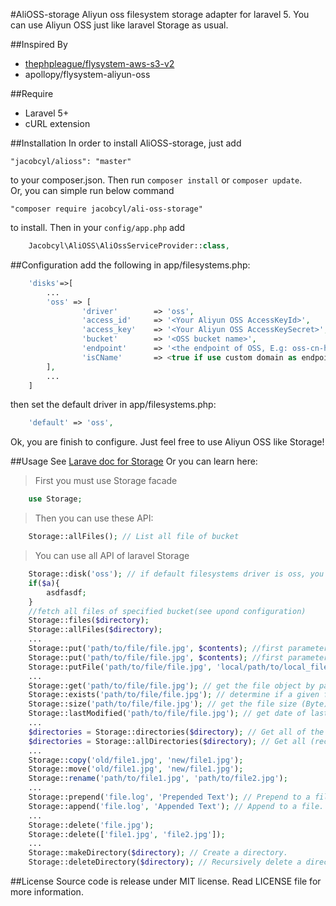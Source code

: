 #AliOSS-storage
Aliyun oss filesystem storage adapter for laravel 5. You can use Aliyun OSS just like laravel Storage as usual.

##Inspired By
- [thephpleague/flysystem-aws-s3-v2](https://github.com/thephpleague/flysystem-aws-s3-v2)
- apollopy/flysystem-aliyun-oss 

##Require
- Laravel 5+
- cURL extension

##Installation
In order to install AliOSS-storage, just add

    "jacobcyl/alioss": "master"

to your composer.json. Then run `composer install` or `composer update`.  
Or, you can simple run below command

    "composer require jacobcyl/ali-oss-storage"
    
to install.
Then in your `config/app.php` add
```php
    Jacobcyl\AliOSS\AliOssServiceProvider::class,
```
##Configuration
add the following in app/filesystems.php:
```php
    'disks'=>[
        ...
        'oss' => [
                'driver'        => 'oss',
                'access_id'     => '<Your Aliyun OSS AccessKeyId>',
                'access_key'    => '<Your Aliyun OSS AccessKeySecret>',
                'bucket'        => '<OSS bucket name>',
                'endpoint'      => '<the endpoint of OSS, E.g: oss-cn-hangzhou.aliyuncs.com> OR your custom domain, E.g:img.abc.com',
                'isCName'       => <true if use custom domain as endpoint or false>
        ],
        ...
    ]
```
then set the default driver in app/filesystems.php:
```php
    'default' => 'oss',
```
Ok, you are finish to configure. Just feel free to use Aliyun OSS like Storage!

##Usage
See [Larave doc for Storage](https://laravel.com/docs/5.2/filesystem#custom-filesystems)
Or you can learn here:

> First you must use Storage facade
```php
    use Storage;
```    
> Then you can use these API:
```php
    Storage::allFiles(); // List all file of bucket
```
> You can use all API of laravel Storage
```php
    Storage::disk('oss'); // if default filesystems driver is oss, you can skip this step
    if($a){
        asdfasdf;
    }
    //fetch all files of specified bucket(see upond configuration)
    Storage::files($directory);
    Storage::allFiles($directory);
    ...
    Storage::put('path/to/file/file.jpg', $contents); //first parameter is the target file path, second paramter is file content
    Storage::put('path/to/file/file.jpg', $contents); //first parameter is the target file path, second paramter is file content
    Storage::putFile('path/to/file/file.jpg', 'local/path/to/local_file.jpg'); // upload file from local path
    ...
    Storage::get('path/to/file/file.jpg'); // get the file object by path
    Storage::exists('path/to/file/file.jpg'); // determine if a given file exists on the storage(OSS)
    Storage::size('path/to/file/file.jpg'); // get the file size (Byte)
    Storage::lastModified('path/to/file/file.jpg'); // get date of last modification
    ...
    $directories = Storage::directories($directory); // Get all of the directories within a given directory
    $directories = Storage::allDirectories($directory); // Get all (recursive) of the directories within a given directory
    ...
    Storage::copy('old/file1.jpg', 'new/file1.jpg');
    Storage::move('old/file1.jpg', 'new/file1.jpg');
    Storage::rename('path/to/file1.jpg', 'path/to/file2.jpg');
    ...
    Storage::prepend('file.log', 'Prepended Text'); // Prepend to a file.
    Storage::append('file.log', 'Appended Text'); // Append to a file.
    ...
    Storage::delete('file.jpg');
    Storage::delete(['file1.jpg', 'file2.jpg']);
    ...
    Storage::makeDirectory($directory); // Create a directory.
    Storage::deleteDirectory($directory); // Recursively delete a directory.It will delete all files within a given directory, SO Use with caution please.
```
##License
Source code is release under MIT license. Read LICENSE file for more information.
